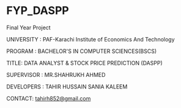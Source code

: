 # FYP_DASPP
Final Year Project 

UNIVERSITY : 
PAF-Karachi Institute of Economics And Technology

PROGRAM : 
BACHELOR'S IN COMPUTER SCIENCES(BSCS)

TITLE: 
DATA ANALYST & STOCK PRICE PREDICTION (DASPP)

SUPERVISOR : 
MR.SHAHRUKH AHMED

DEVELOPERS : 
TAHIR HUSSAIN 
SANIA KALEEM

CONTACT: 
tahirh852@gmail.com


